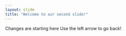 ```yaml
---
layout: slide
title: "Welcome to our second slide!"
---
```

Changes are starting here
Use the left arrow to go back!
